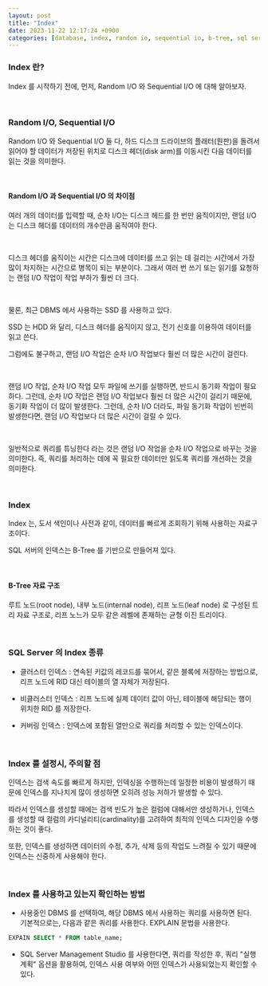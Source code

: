 ```yaml
---
layout: post
title: "Index"
date: 2023-11-22 12:17:24 +0900
categories: [database, index, random io, sequential io, b-tree, sql server]
---
```


### Index 란?

Index 를 시작하기 전에, 먼저, Random I/O 와 Sequential I/O 에 대해 알아보자.

<br>

### Random I/O, Sequential I/O

Random I/O 와 Sequential I/O 둘 다, 하드 디스크 드라이브의 플래터(원판)을 돌려서 읽어야 할 데이터가 저장된 위치로 디스크 헤더(disk arm)를 이동시킨 다음 데이터를 읽는 것을 의미한다.

<br>

#### Random I/O 과 Sequential I/O 의 차이점

여러 개의 데이터를 입력할 때, 순차 I/O는 디스크 헤드를 한 번만 움직이지만, 랜덤 I/O는 디스크 헤더를 데이터의 개수만큼 움직여야 한다.

<br>

디스크 헤더를 움직이는 시간은 디스크에 데이터를 쓰고 읽는 데 걸리는 시간에서 가장 많이 차지하는 시간으로 병목이 되는 부분이다.
그래서 여러 번 쓰기 또는 읽기를 요청하는 랜덤 I/O 작업이 작업 부하가 훨씬 더 크다.

<br>

물론, 최근 DBMS 에서 사용하는 SSD 를 사용하고 있다.

SSD 는 HDD 와 달리, 디스크 헤더를 움직이지 않고, 전기 신호를 이용하여 데이터를 읽고 쓴다.

그럼에도 불구하고, 랜덤 I/O 작업은 순차 I/O 작업보다 훨씬 더 많은 시간이 걸린다.

<br>

랜덤 I/O 작업, 순차 I/O 작업 모두 파일에 쓰기를 실행하면, 반드시 동기화 작업이 필요하다. 그런데, 순차 I/O 작업은 랜덤 I/O 작업보다 훨씬 더 많은 시간이 걸리기 때문에, 동기화 작업이 더 많이 발생한다. 그런데, 순차 I/O 더라도, 파일 동기화 작업이 빈번히 발생한다면, 랜덤 I/O 작업보다 더 많은 시간이 걸릴 수 있다.

<br>

일반적으로 쿼리를 튜닝한다 라는 것은 랜덤 I/O 작업을 순차 I/O 작업으로 바꾸는 것을 의미한다. 즉, 쿼리를 처리하는 데에 꼭 필요한 데이터만 읽도록 쿼리를 개선하는 것을 의미한다.

<br>

### Index

Index 는, 도서 색인이나 사전과 같이, 데이터를 빠르게 조회하기 위해 사용하는 자료구조이다.

SQL 서버의 인덱스는 B-Tree 를 기반으로 만들어져 있다.

<br>

#### B-Tree 자료 구조

루트 노드(root node), 내부 노드(internal node), 리프 노드(leaf node) 로 구성된 트리 자료 구조로, 리프 노느가 모두 같은 레벨에 존재하는 균형 이진 트리이다.

<br>

### SQL Server 의 Index 종류

- 클러스터 인덱스 : 연속된 키값의 레코드를 묶어서, 같은 블록에 저장하는 방법으로, 리프 노드에 RID 대신 테이블의 열 자체가 저장된다.

- 비클러스터 인덱스 : 리프 노드에 실제 데이터 값이 아닌, 테이블에 해당되는 행이 위치한 RID 를 저장한다.

- 커버링 인덱스 : 인덱스에 포함된 열만으로 쿼리를 처리할 수 있는 인덱스이다.

<br>

### Index 를 설정시, 주의할 점

인덱스는 검색 속도를 빠르게 하지만, 인덱싱을 수행하는데 일정한 비용이 발생하기 때문에 인덱스를 지나치게 많이 생성하면 오히려 성능 저하가 발생할 수 있다.

따라서 인덱스를 생성할 때에는 검색 빈도가 높은 컬럼에 대해서만 생성하거나, 인덱스를 생성할 때 컬럼의 카디널리티(cardinality)를 고려하여 최적의 인덱스 디자인을 수행하는 것이 좋다.

또한, 인덱스를 생성하면 데이터의 수정, 추가, 삭제 등의 작업도 느려질 수 있기 때문에 인덱스는 신중하게 사용해야 한다.

<br>

### Index 를 사용하고 있는지 확인하는 방법

- 사용중인 DBMS 를 선택하여, 해당 DBMS 에서 사용하는 쿼리를 사용하면 된다.
기본적으로는, 다음과 같은 쿼리를 사용한다. EXPLAIN 문법을 사용한다.

```sql
EXPAIN SELECT * FROM table_name;
```

- SQL Server Management Studio 를 사용한다면, 쿼리를 작성한 후, 쿼리 "실행 계획" 옵션을 활용하여, 인덱스 사용 여부와 어떤 인덱스가 사용되었는지 확인할 수 있다.



